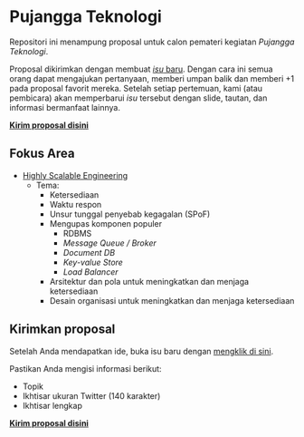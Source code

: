 # Pujangga Teknologi

Repositori ini menampung proposal untuk calon pemateri kegiatan *Pujangga Teknologi*.

Proposal dikirimkan dengan membuat [*isu* baru](https://github.com/deeptechid/pujangga-teknologi/issues/new). Dengan cara ini semua orang dapat mengajukan pertanyaan, memberi umpan balik dan memberi +1 pada proposal favorit mereka. Setelah setiap pertemuan, kami (atau pembicara) akan memperbarui *isu* tersebut dengan slide, tautan, dan informasi bermanfaat lainnya.

[**Kirim proposal disini**](https://github.com/deeptechid/pujangga-teknologi/issues/new)

## Fokus Area

- [Highly Scalable Engineering](https://docs.google.com/document/d/1sG_jTwozD-MHZgDr17rE8hNI-vtp_0lnJq0QdlB-kus/edit?usp=sharing)
  - Tema:
    - Ketersediaan
    - Waktu respon
    - Unsur tunggal penyebab kegagalan (SPoF)
    - Mengupas komponen populer
      - RDBMS
      - *Message Queue / Broker*
      - *Document DB*
      - *Key-value Store*
      - *Load Balancer*
    - Arsitektur dan pola untuk meningkatkan dan menjaga ketersediaan
    - Desain organisasi untuk meningkatkan dan menjaga ketersediaan

## Kirimkan proposal

Setelah Anda mendapatkan ide, buka isu baru dengan [mengklik di sini](https://github.com/deeptechid/pujangga-teknologi/issues/new).

Pastikan Anda mengisi informasi berikut:

* Topik
* Ikhtisar ukuran Twitter (140 karakter)
* Ikhtisar lengkap

[**Kirim proposal disini**](https://github.com/deeptechid/pujangga-teknologi/issues/new)
